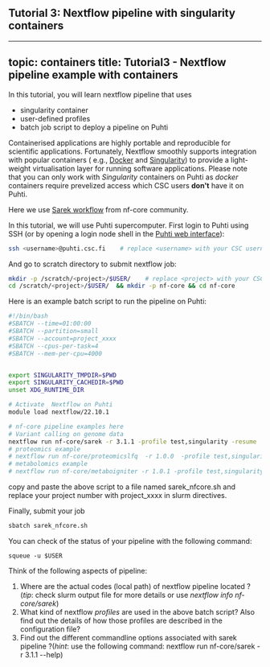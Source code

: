 
## Tutorial 3: Nextflow pipeline with singularity containers

---
topic: containers
title: Tutorial3 - Nextflow pipeline example with containers 
---

In this tutorial, you will learn nextflow pipeline that uses 
 - singularity container
 - user-defined profiles
 - batch job script to deploy a pipeline on Puhti

Containerised applications are highly portable and reproducible for scientific applications. Fortunately, Nextflow smoothly supports integration with popular containers ( e.g., [Docker](https://www.nextflow.io/docs/latest/docker.html) and [Singularity](https://www.nextflow.io/docs/latest/singularity.html)) to provide a light-weight virtualisation layer for running software applications. Please note that you can only work with *Singularity* containers on Puhti as *docker* containers require prevelized access which CSC users **don't** have it on Puhti.

Here we use [Sarek workflow](https://github.com/nf-core/sarek) from nf-core community. 


In this tutorial, we will use Puhti supercomputer. First login to Puhti using SSH (or by opening a login node shell in the [Puhti web interface](https://www.puhti.csc.fi)):
  
```bash
ssh <username>@puhti.csc.fi    # replace <username> with your CSC username, e.g. myname@puhti.csc.fi
```
And go to scratch directory to submit nextflow job:

```bash
mkdir -p /scratch/<project>/$USER/    # replace <project> with your CSC project, e.g. project_2001234
cd /scratch/<project>/$USER/  && mkdir -p nf-core && cd nf-core

```

Here is an example batch script to run the pipeline on Puhti:
```bash
#!/bin/bash
#SBATCH --time=01:00:00
#SBATCH --partition=small
#SBATCH --account=project_xxxx
#SBATCH --cpus-per-task=4
#SBATCH --mem-per-cpu=4000


export SINGULARITY_TMPDIR=$PWD
export SINGULARITY_CACHEDIR=$PWD
unset XDG_RUNTIME_DIR

# Activate  Nextflow on Puhti
module load nextflow/22.10.1 

# nf-core pipeline examples here
# Variant calling on genome data
nextflow run nf-core/sarek -r 3.1.1 -profile test,singularity -resume
# proteomics example
# nextflow run nf-core/proteomicslfq  -r 1.0.0  -profile test,singularity -resume
# metabolomics example
# nextflow run nf-core/metaboigniter -r 1.0.1 -profile test,singularity -resume
```
copy and paste the above script to a file named sarek_nfcore.sh and replace your project number with project_xxxx in slurm directives.

Finally, submit your job

```bash
sbatch sarek_nfcore.sh
```
You can check of the status of your pipeline with the following command:

```
squeue -u $USER
```

Think of the following aspects of pipeline:
1. Where are the actual codes  (local path) of nextflow pipeline located ? (*tip*: check slurm output file for more details or use *nextflow info nf-core/sarek*)
2. What kind of nextflow *profiles* are used in the above batch script? Also find out the details of how those profiles are described in the configuration file?
3. Find out the different commandline options associated with sarek pipeline ?(*hint*: use the following command: nextflow run nf-core/sarek -r 3.1.1 --help)
